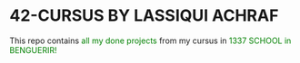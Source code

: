 # 42-CURSUS BY LASSIQUI ACHRAF
This repo contains <span style="color:green">all my done projects</span> from my cursus in <span style="color:green">1337 SCHOOL in BENGUERIR!</span>
